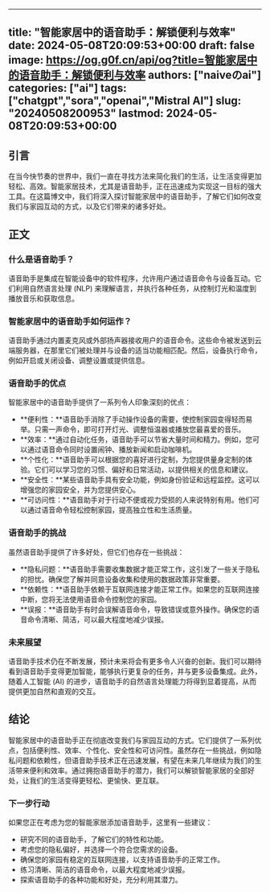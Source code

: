 
---
title: "智能家居中的语音助手：解锁便利与效率"
date: 2024-05-08T20:09:53+00:00
draft: false
image: https://og.g0f.cn/api/og?title=智能家居中的语音助手：解锁便利与效率
authors: ["naiveのai"]
categories: ["ai"]
tags: ["chatgpt","sora","openai","Mistral AI"]
slug: "20240508200953"
lastmod: 2024-05-08T20:09:53+00:00
---
## 引言

在当今快节奏的世界中，我们一直在寻找方法来简化我们的生活，让生活变得更加轻松、高效。智能家居技术，尤其是语音助手，正在迅速成为实现这一目标的强大工具。在这篇博文中，我们将深入探讨智能家居中的语音助手，了解它们如何改变我们与家园互动的方式，以及它们带来的诸多好处。

## 正文

### 什么是语音助手？

语音助手是集成在智能设备中的软件程序，允许用户通过语音命令与设备互动。它们利用自然语言处理 (NLP) 来理解语言，并执行各种任务，从控制灯光和温度到播放音乐和获取信息。

### 智能家居中的语音助手如何运作？

语音助手通过内置麦克风或外部扬声器接收用户的语音命令。这些命令被发送到云端服务器，在那里它们被处理并与设备的适当功能相匹配。然后，设备执行命令，例如开启或关闭设备、调整设置或提供信息。

### 语音助手的优点

智能家居中的语音助手提供了一系列令人印象深刻的优点：

- **便利性：**语音助手消除了手动操作设备的需要，使控制家园变得轻而易举。只需一声命令，即可打开灯光、调整恒温器或播放您最喜爱的音乐。
- **效率：**通过自动化任务，语音助手可以节省大量时间和精力。例如，您可以通过语音命令同时设置闹钟、播放新闻和启动咖啡机。
- **个性化：**语音助手可以根据您的喜好进行定制，为您提供量身定制的体验。它们可以学习您的习惯、偏好和日常活动，以提供相关的信息和建议。
- **安全性：**某些语音助手具有安全功能，例如身份验证和远程监控。这可以增强您的家园安全，并为您提供安心。
- **可访问性：**语音助手对于行动不便或视力受损的人来说特别有用。他们可以通过语音命令轻松控制家园，提高独立性和生活质量。

### 语音助手的挑战

虽然语音助手提供了许多好处，但它们也存在一些挑战：

- **隐私问题：**语音助手需要收集数据才能正常工作，这引发了一些关于隐私的担忧。确保您了解并同意设备收集和使用的数据政策非常重要。
- **依赖性：**语音助手依赖于互联网连接才能正常工作。如果您的互联网连接中断，您将无法使用语音命令控制您的家园。
- **误报：**语音助手有时会误解语音命令，导致错误或意外操作。确保您的语音命令清晰、简洁，可以最大程度地减少误报。

### 未来展望

语音助手技术仍在不断发展，预计未来将会有更多令人兴奋的创新。我们可以期待看到语音助手变得更加智能，能够执行更复杂的任务，并与更多设备集成。此外，随着人工智能 (AI) 的进步，语音助手的自然语言处理能力将得到显着提高，从而提供更加自然和直观的交互。

## 结论

智能家居中的语音助手正在彻底改变我们与家园互动的方式。它们提供了一系列优点，包括便利性、效率、个性化、安全性和可访问性。虽然存在一些挑战，例如隐私问题和依赖性，但语音助手技术正在迅速发展，有望在未来几年继续为我们的生活带来便利和效率。通过拥抱语音助手的潜力，我们可以解锁智能家居的全部好处，让我们的生活变得更轻松、更愉快、更互联。

### 下一步行动

如果您正在考虑为您的智能家居添加语音助手，这里有一些建议：

- 研究不同的语音助手，了解它们的特性和功能。
- 考虑您的隐私偏好，并选择一个符合您需求的设备。
- 确保您的家园有稳定的互联网连接，以支持语音助手的正常工作。
- 练习清晰、简洁的语音命令，以最大程度地减少误报。
- 探索语音助手的各种功能和好处，充分利用其潜力。